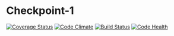 # Checkpoint-1
[![Coverage Status](https://coveralls.io/repos/github/andela-gochieng/Checkpoint-1/badge.svg?branch=master)](https://coveralls.io/github/andela-gochieng/Checkpoint-1?branch=master)
[![Code Climate](https://codeclimate.com/repos/5836fc96b211081579003726/badges/f052d6d199ff57cd1dd1/gpa.svg)](https://codeclimate.com/repos/5836fc96b211081579003726/feed)
[![Build Status](https://travis-ci.org/andela-gochieng/Checkpoint-1.svg?branch=master)](https://travis-ci.org/andela-gochieng/Checkpoint-1)
[![Code Health](https://landscape.io/github/andela-gochieng/Checkpoint-1/master/landscape.svg?style=flat)](https://landscape.io/github/andela-gochieng/Checkpoint-1/master)

